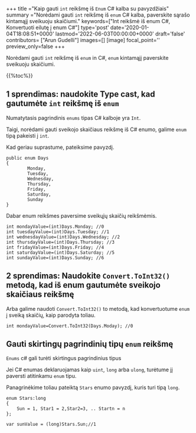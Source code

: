 +++
title   ="Kaip gauti `int` reikšmę iš `Enum` C# kalba su pavyzdžiais"
summary ="Norėdami gauti `int` reikšmę iš `enum` C# kalba, paverskite sąrašo kintamąjį sveikuoju skaičiumi."
keywords=["Int reikšmė iš enum C#, Konvertuoti eilutę į enum C#"]
type='post'
date='2020-01-04T18:08:51+0000'
lastmod='2022-06-03T00:00:00+0000'
draft='false'
contributors= ["Arun Gudelli"]
images=[]
[image]
focal_point=''
preview_only=false
+++

Norėdami gauti `int` reikšmę iš `enum` in C#, `enum` kintamąjį paverskite sveikuoju skaičiumi.

{{%toc%}}

## 1 sprendimas: naudokite Type cast, kad gautumėte `int` reikšmę iš `enum`

Numatytasis pagrindinis `enums` tipas C# kalboje yra `Int`.

Taigi, norėdami gauti sveikojo skaičiaus reikšmę iš C# enumo, galime `enum` tipą pakeisti į `int`.

Kad geriau suprastume, pateiksime pavyzdį.

```
public enum Days
{
        Monday,  
        Tuesday,  
        Wednesday,  
        Thursday,  
        Friday,  
        Saturday,  
        Sunday
}
```

Dabar enum reikšmes paversime sveikųjų skaičių reikšmėmis.

```
int mondayValue=(int)Days.Monday; //0
int tuesdayValue=(int)Days.Tuesday; //1
int wednesdayValue=(int)Days.Wednesday; //2
int thursdayValue=(int)Days.Thursday; //3
int fridayValue=(int)Days.Friday; //4
int saturdayValue=(int)Days.Saturday; //5
int sundayValue=(int)Days.Sunday; //6
```

## 2 sprendimas: Naudokite `Convert.ToInt32()` metodą, kad iš enum gautumėte sveikojo skaičiaus reikšmę

Arba galime naudoti `Convert.ToInt32()` to metodą, kad konvertuotume `enum` į sveiką skaičių, kaip parodyta toliau.

```
int mondayValue=Convert.ToInt32(Days.Moday); //0

```

## Gauti skirtingų pagrindinių tipų `enum` reikšmę

`Enums` c# gali turėti skirtingus pagrindinius tipus 

Jei C# enumas deklaruojamas kaip `uint`, `long` arba `ulong`, turėtume jį paversti atitinkamu `enum` tipu.

Panagrinėkime toliau pateiktą `Stars` enumo pavyzdį, kuris turi tipą `long`.

```
enum Stars:long 
{
    Sun = 1, Star1 = 2,Star2=3, .. Startn = n
};

var sunValue = (long)Stars.Sun;//1
```